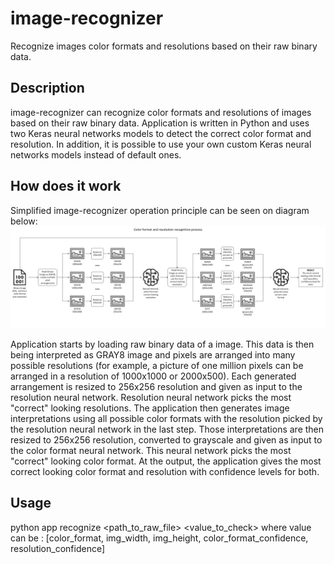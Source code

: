 # image-recognizer

Recognize images color formats and resolutions based on their raw binary data.

## Description

image-recognizer can recognize color formats and resolutions of images based on their raw binary data. Application is written in Python and uses two Keras neural networks models to detect the correct color format and resolution. In addition, it is possible to use your own custom Keras neural networks models instead of default ones. 

## How does it work
Simplified image-recognizer operation principle can be seen on diagram below:
![Operation diagram](docs/operation_diagram.png)

Application starts by loading raw binary data of a image. This data is then being interpreted as GRAY8 image and pixels are arranged into many possible resolutions (for example, a picture of one million pixels can be arranged in a resolution of 1000x1000 or 2000x500). Each generated arrangement is resized to 256x256 resolution and given as input to the resolution neural network. Resolution neural network picks the most "correct" looking resolutions. The application then generates image interpretations using all possible color formats with the resolution picked by the resolution neural network in the last step. Those interpretations are then resized to 256x256 resolution, converted to grayscale and given as input to the color format neural network. This neural network picks the most "correct" looking color format. At the output, the application gives the most correct looking color format and resolution with confidence levels for both.

## Usage

python app recognize <path_to_raw_file> <value_to_check> 
where value can be : [color_format, img_width, img_height, color_format_confidence, resolution_confidence]
